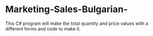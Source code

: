 # Marketing-Sales-Bulgarian-
This C# program will make the total quantity and price values with a different forms and code to make it.
